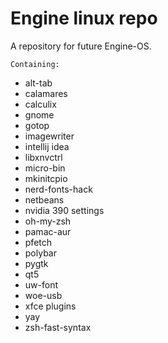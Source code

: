 # Engine linux repo
A repository for future Engine-OS.

`Containing:`
- alt-tab
- calamares
- calculix
- gnome
- gotop
- imagewriter
- intellij idea
- libxnvctrl
- micro-bin
- mkinitcpio
- nerd-fonts-hack
- netbeans
- nvidia 390 settings
- oh-my-zsh
- pamac-aur
- pfetch
- polybar
- pygtk
- qt5
- uw-font
- woe-usb
- xfce plugins
- yay
- zsh-fast-syntax
